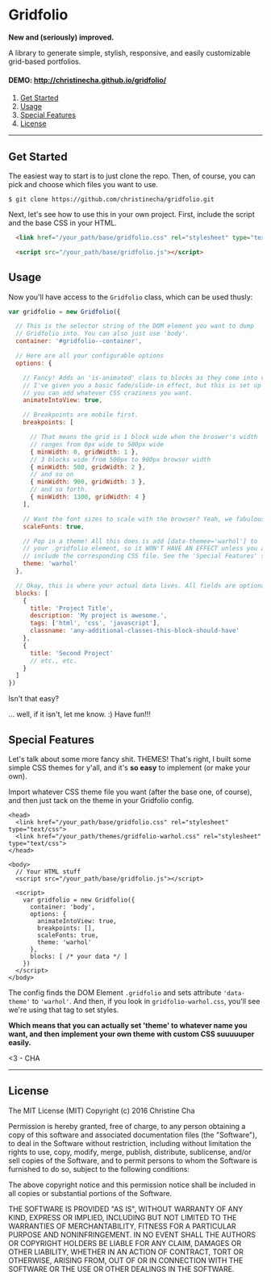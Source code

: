Gridfolio
=====
**New and (seriously) improved.**

A library to generate simple, stylish, responsive, and easily customizable grid-based portfolios.

#### DEMO: http://christinecha.github.io/gridfolio/

1. [Get Started](#get-started)
2. [Usage](#usage)
3. [Special Features](#special-features)
4. [License](#license)




----

## Get Started

The easiest way to start is to just clone the repo. Then, of course, you can pick and choose which files you want to use.
```
$ git clone https://github.com/christinecha/gridfolio.git
```

Next, let's see how to use this in your own project. First, include the script and the base CSS in your HTML.

````html
  <link href="/your_path/base/gridfolio.css" rel="stylesheet" type="text/css">
````
````html
  <script src="/your_path/base/gridfolio.js"></script>
````

## Usage

Now you'll have access to the `Gridfolio` class, which can be used thusly:

````js
var gridfolio = new Gridfolio({

  // This is the selector string of the DOM element you want to dump
  // Gridfolio into. You can also just use 'body'.
  container: '#gridfolio--container',

  // Here are all your configurable options
  options: {

    // Fancy! Adds an 'is-animated' class to blocks as they come into view.
    // I've given you a basic fade/slide-in effect, but this is set up so
    // you can add whatever CSS craziness you want.
    animateIntoView: true,

    // Breakpoints are mobile first.
    breakpoints: [

      // That means the grid is 1 block wide when the broswer's width
      // ranges from 0px wide to 500px wide
      { minWidth: 0, gridWidth: 1 },
      // 3 blocks wide from 500px to 900px browser width
      { minWidth: 500, gridWidth: 2 },
      // and so on
      { minWidth: 900, gridWidth: 3 },
      // and so forth.
      { minWidth: 1300, gridWidth: 4 }
    ],

    // Want the font sizes to scale with the browser? Yeah, we fabulous.
    scaleFonts: true,

    // Pop in a theme! All this does is add [data-themee='warhol'] to
    // your .gridfolio element, so it WON'T HAVE AN EFFECT unless you also
    // include the corresponding CSS file. See the 'Special Features' section.
    theme: 'warhol'
  },

  // Okay, this is where your actual data lives. All fields are optional.
  blocks: [
    {
      title: 'Project Title',
      description: 'My project is awesome.',
      tags: ['html', 'css', 'javascript'],
      classname: 'any-additional-classes-this-block-should-have'
    },
    {
      title: 'Second Project'
      // etc., etc.
    }
  ]
})
````

Isn't that easy?

... well, if it isn't, let me know. :) Have fun!!!


## Special Features

Let's talk about some more fancy shit. THEMES! That's right, I built some simple CSS themes for y'all, and it's **so easy** to implement (or make your own).


Import whatever CSS theme file you want (after the base one, of course), and then just tack on the theme in your Gridfolio config.
````
<head>
  <link href="/your_path/base/gridfolio.css" rel="stylesheet" type="text/css">
  <link href="/your_path/themes/gridfolio-warhol.css" rel="stylesheet" type="text/css">
</head>

<body>
  // Your HTML stuff
  <script src="/your_path/base/gridfolio.js"></script>

  <script>
    var gridfolio = new Gridfolio({
      container: 'body',
      options: {
        animateIntoView: true,
        breakpoints: [],
        scaleFonts: true,
        theme: 'warhol'
      },
      blocks: [ /* your data */ ]
    })
  </script>
</body>
````

The config finds the DOM Element `.gridfolio` and sets attribute `'data-theme'` to `'warhol'`. And then, if you look in `gridfolio-warhol.css`, you'll see we're using that tag to set styles.

**Which means that you can actually set 'theme' to whatever name you want, and then implement your own theme with custom CSS suuuuuper easily.**

<3 - CHA

----

## License

The MIT License (MIT) Copyright (c) 2016 Christine Cha

Permission is hereby granted, free of charge, to any person obtaining a copy of this software and associated documentation files (the "Software"), to deal in the Software without restriction, including without limitation the rights to use, copy, modify, merge, publish, distribute, sublicense, and/or sell copies of the Software, and to permit persons to whom the Software is furnished to do so, subject to the following conditions:

The above copyright notice and this permission notice shall be included in all copies or substantial portions of the Software.

THE SOFTWARE IS PROVIDED "AS IS", WITHOUT WARRANTY OF ANY KIND, EXPRESS OR IMPLIED, INCLUDING BUT NOT LIMITED TO THE WARRANTIES OF MERCHANTABILITY, FITNESS FOR A PARTICULAR PURPOSE AND NONINFRINGEMENT. IN NO EVENT SHALL THE AUTHORS OR COPYRIGHT HOLDERS BE LIABLE FOR ANY CLAIM, DAMAGES OR OTHER LIABILITY, WHETHER IN AN ACTION OF CONTRACT, TORT OR OTHERWISE, ARISING FROM, OUT OF OR IN CONNECTION WITH THE SOFTWARE OR THE USE OR OTHER DEALINGS IN THE SOFTWARE.
